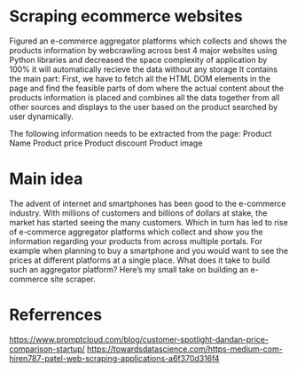 # Scraping ecommerce websites



Figured an e-commerce aggregator platforms which collects and shows the products information by webcrawling across best 4 major websites using Python libraries and decreased the space complexity of
application by 100% it will automatically recieve the data without any storage
 It contains the main part: First, we have to fetch all the HTML DOM elements in the page and find the feasible parts of dom where the actual content about the products information is placed and combines all the data together from all other sources and displays to the user based on the product searched by user dynamically.
 
 
The following information needs to be extracted from the page:
Product Name
Product price
Product discount
Product image
# Main idea

The advent of internet and smartphones has been good to the e-commerce industry. With millions of customers and billions of dollars at stake, the market has started seeing the many customers.
 Which in turn has led to rise of e-commerce aggregator platforms which collect and show you the information regarding your products from across multiple portals.
For example when planning to buy a smartphone and you would want to see the prices at different platforms at a single place. What does it take to build such an aggregator platform? Here’s my small take on building an e-commerce site scraper.



# Referrences
https://www.promptcloud.com/blog/customer-spotlight-dandan-price-comparison-startup/
https://towardsdatascience.com/https-medium-com-hiren787-patel-web-scraping-applications-a6f370d316f4
